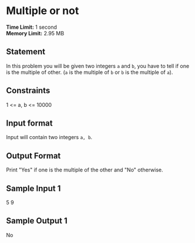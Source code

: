 # Multiple or not

**Time Limit:** 1 second  
**Memory Limit:** 2.95 MB  

## Statement
In this problem you will be given two integers `a` and `b`, you have to tell if one is the multiple of other. (`a` is the multiple of `b` or `b` is the multiple of `a`).

## Constraints
1 <= a, b <= 10000

## Input format
Input will contain two integers `a, b`.

## Output Format
Print "Yes" if one is the multiple of the other and "No" otherwise.

## Sample Input 1
5 9

## Sample Output 1
No